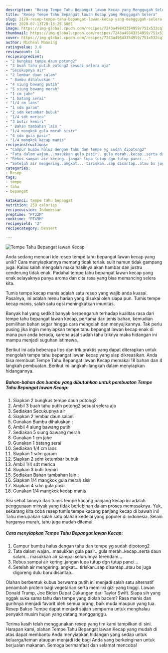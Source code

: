 ```yaml
---
description: "Resep Tempe Tahu Bepangat lawan Kecap yang Menggugah Selera"
title: "Resep Tempe Tahu Bepangat lawan Kecap yang Menggugah Selera"
slug: 2179-resep-tempe-tahu-bepangat-lawan-kecap-yang-menggugah-selera
date: 2020-07-13T20:13:25.506Z
image: https://img-global.cpcdn.com/recipes/7243a49843354959/751x532cq70/tempe-tahu-bepangat-lawan-kecap-foto-resep-utama.jpg
thumbnail: https://img-global.cpcdn.com/recipes/7243a49843354959/751x532cq70/tempe-tahu-bepangat-lawan-kecap-foto-resep-utama.jpg
cover: https://img-global.cpcdn.com/recipes/7243a49843354959/751x532cq70/tempe-tahu-bepangat-lawan-kecap-foto-resep-utama.jpg
author: Micheal Manning
ratingvalue: 3.8
reviewcount: 14
recipeingredient:
- "2 bungkus tempe daun potong2"
- "3 buah tahu putih potong2 sesuai selera aja"
- "Secukupnya air"
- "2 lembar daun salam"
- " Bumbu dihaluskan "
- "4 siung bawang putih"
- "5 siung bawang merah"
- "1 cm jahe"
- "1 batang serai"
- "1/4 cm laos"
- "1 sdm garam"
- "2 sdm ketumbar bubuk"
- "1/4 sdt merica"
- "3 butir kemiri"
- " Bahan tambahan lain "
- "1/4 mangkok gula merah sisir"
- "4 sdm gula pasir"
- "1/4 mangkok kecap manis"
recipeinstructions:
- "Campur bumbu halus dengan tahu dan tempe yg sudah dipotong2"
- "Tata dalam wajan...masukkan gula pasir.. gula merah..kecap..serta daun salam... masukkan air sampai seluruhnya terendam..."
- "Rebus sampai air kering..jangan lupa tutup dgn tutup panci..."
- "Setelah air mengering..angkat... tiriskan..sap disantap..atau bs juga digoreng dulu baru disantap.."
categories:
- Resep
tags:
- tempe
- tahu
- bepangat

katakunci: tempe tahu bepangat 
nutrition: 259 calories
recipecuisine: Indonesian
preptime: "PT22M"
cooktime: "PT49M"
recipeyield: "2"
recipecategory: Dessert

---
```



![Tempe Tahu Bepangat lawan Kecap](https://img-global.cpcdn.com/recipes/7243a49843354959/751x532cq70/tempe-tahu-bepangat-lawan-kecap-foto-resep-utama.jpg)

Anda sedang mencari ide resep tempe tahu bepangat lawan kecap yang unik? Cara menyiapkannya memang tidak terlalu sulit namun tidak gampang juga. Kalau salah mengolah maka hasilnya akan hambar dan justru cenderung tidak enak. Padahal tempe tahu bepangat lawan kecap yang enak selayaknya punya aroma dan cita rasa yang bisa memancing selera kita.

Tumis tempe kecap manis adalah satu resep yang wajib anda kuasai. Pasalnya, ini adalah menu harian yang disukai oleh siapa pun. Tumis tempe kecap manis, salah satu opsi meningkatkan imunitas.

Banyak hal yang sedikit banyak berpengaruh terhadap kualitas rasa dari tempe tahu bepangat lawan kecap, pertama dari jenis bahan, kemudian pemilihan bahan segar hingga cara mengolah dan menyajikannya. Tak perlu pusing jika ingin menyiapkan tempe tahu bepangat lawan kecap enak di mana pun anda berada, karena asal sudah tahu triknya maka hidangan ini mampu menjadi suguhan istimewa.


Berikut ini ada beberapa tips dan trik praktis yang dapat diterapkan untuk mengolah tempe tahu bepangat lawan kecap yang siap dikreasikan. Anda bisa membuat Tempe Tahu Bepangat lawan Kecap memakai 18 bahan dan 4 langkah pembuatan. Berikut ini langkah-langkah dalam menyiapkan hidangannya.

<!--inarticleads1-->

##### Bahan-bahan dan bumbu yang dibutuhkan untuk pembuatan Tempe Tahu Bepangat lawan Kecap:

1. Siapkan 2 bungkus tempe daun potong2
1. Ambil 3 buah tahu putih potong2 sesuai selera aja
1. Sediakan Secukupnya air
1. Siapkan 2 lembar daun salam
1. Gunakan  Bumbu dihaluskan :
1. Ambil 4 siung bawang putih
1. Sediakan 5 siung bawang merah
1. Gunakan 1 cm jahe
1. Gunakan 1 batang serai
1. Sediakan 1/4 cm laos
1. Siapkan 1 sdm garam
1. Siapkan 2 sdm ketumbar bubuk
1. Ambil 1/4 sdt merica
1. Siapkan 3 butir kemiri
1. Sediakan  Bahan tambahan lain :
1. Siapkan 1/4 mangkok gula merah sisir
1. Siapkan 4 sdm gula pasir
1. Gunakan 1/4 mangkok kecap manis


Sisi sehat lainnya dari tumis tempe kacang panjang kecap ini adalah penggunaan minyak yang tidak berlebihan dalam proses memasaknya. Yuk, sekarang kita coba resep tumis tempe kacang panjang kecap di bawah ini! Tahu merupakan salah satu olahan kedelai yang populer di indonesia. Selain harganya murah, tahu juga mudah ditemui. 

<!--inarticleads2-->

##### Cara menyiapkan Tempe Tahu Bepangat lawan Kecap:

1. Campur bumbu halus dengan tahu dan tempe yg sudah dipotong2
1. Tata dalam wajan...masukkan gula pasir.. gula merah..kecap..serta daun salam... masukkan air sampai seluruhnya terendam...
1. Rebus sampai air kering..jangan lupa tutup dgn tutup panci...
1. Setelah air mengering..angkat... tiriskan..sap disantap..atau bs juga digoreng dulu baru disantap..


Olahan berbentuk kubus berwarna putih ini menjadi salah satu alternatif penambah protein bagi vegetarian serta memiliki gizi yang tinggi. Lawan Donald Trump, Joe Biden Dapat Dukungan dari Taylor Swift. Siapa sih yang nggak suka sama tahu dan tempe yang diolah bacem? Rasa manis dan gurihnya menjadi favorit oleh semua orang, baik muda maupun yang tua. Resep Bakso Tempe dapat menjadi sajian sempurna untuk menghalau penyakit musim hujan yang datang mengganggu. 

Terima kasih telah menggunakan resep yang tim kami tampilkan di sini. Harapan kami, olahan Tempe Tahu Bepangat lawan Kecap yang mudah di atas dapat membantu Anda menyiapkan hidangan yang sedap untuk keluarga/teman ataupun menjadi ide bagi Anda yang berkeinginan untuk berjualan makanan. Semoga bermanfaat dan selamat mencoba!
